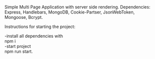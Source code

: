 Simple Multi Page Application with server side rendering. Dependencies: Express, Handlebars, MongoDB, Cookie-Partser, JsonWebToken, Mongoose, Bcrypt.

Instructions for starting the project:

-install all dependencies with
<br>
npm i
<br>
-start project
<br>
npm run start.

